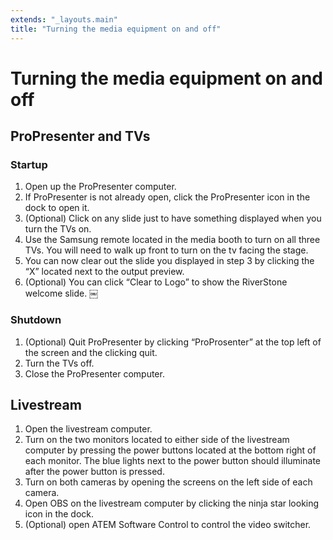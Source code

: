 ```yaml
---
extends: "_layouts.main"
title: "Turning the media equipment on and off"
---
```


# Turning the media equipment on and off

## ProPresenter and TVs

### Startup

1. Open up the ProPresenter computer.
2. If ProPresenter is not already open, click the ProPresenter icon in the dock to open it.
3. (Optional) Click on any slide just to have something displayed when you turn the TVs on.
4. Use the Samsung remote located in the media booth to turn on all three TVs. You will need to walk up front to turn on the tv facing the stage.
5. You can now clear out the slide you displayed in step 3 by clicking the “X” located next to the output preview.
6. (Optional) You can click “Clear to Logo” to show the RiverStone welcome slide. ￼

### Shutdown

1. (Optional) Quit ProPresenter by clicking “ProProsenter” at the top left of the screen and the clicking quit.
2. Turn the TVs off.
3. Close the ProPresenter computer.

## Livestream

1. Open the livestream computer.
2. Turn on the two monitors located to either side of the livestream computer by pressing the power buttons located at the bottom right of each monitor. The blue lights next to the power button should illuminate after the power button is pressed.
3. Turn on both cameras by opening the screens on the left side of each camera.
4. Open OBS on the livestream computer by clicking the ninja star looking icon in the dock.
5. (Optional) open ATEM Software Control to control the video switcher.
